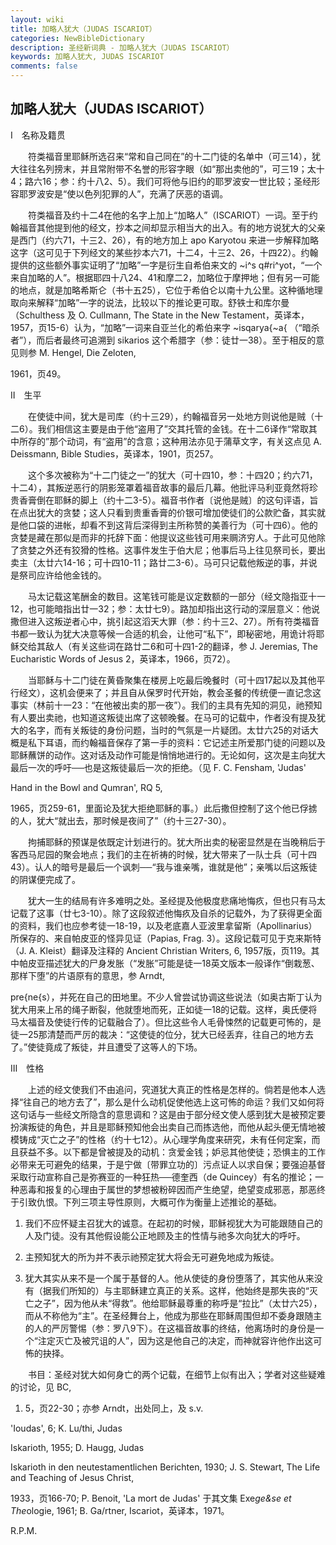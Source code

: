```yaml
---
layout: wiki
title: 加略人犹大（JUDAS ISCARIOT）
categories: NewBibleDictionary
description: 圣经新词典 - 加略人犹大（JUDAS ISCARIOT）
keywords: 加略人犹大, JUDAS ISCARIOT
comments: false
---
```


## 加略人犹大（JUDAS ISCARIOT）

Ⅰ　名称及籍贯

　　符类福音里耶稣所选召来“常和自己同在”的十二门徒的名单中（可三14），犹大往往名列搒末，并且常附带不名誉的形容字眼（如“那出卖他的”，可三19；太十4；路六16；参：约十八2、5）。我们可将他与旧约的耶罗波安一世比较；圣经形容耶罗波安是“使以色列犯罪的人”，充满了厌恶的语调。

　　符类福音及约十二4在他的名字上加上“加略人”（ISCARIOT）一词。至于约翰福音其他提到他的经文，抄本之间却显示相当大的出入。有的地方说犹大的父亲是西门（约六71，十三2、26），有的地方加上 apo Karyotou 来进一步解释加略这字（这可见于下列经文的某些抄本六71，十二4，十三2、26，十四22）。约翰提供的这些额外事实证明了“加略”一字是衍生自希伯来文的 ~i^s q#ri^yot，“一个来自加略的人”。根据耶四十八24、41和摩二2，加略位于摩押地；但有另一可能的地点，就是加略希斯仑（书十五25），它位于希伯仑以南十九公里。这种循地理取向来解释“加略”一字的说法，比较以下的推论更可取。舒铁士和库尔曼（Schulthess 及 O. Cullmann, The State in the New Testament，英译本，1957，页15-6）认为，“加略”一词来自亚兰化的希伯来字 ~isqarya{~a{ （“暗杀者”），而后者最终可追溯到 sikarios 这个希腊字（参：徒廿一38）。至于相反的意见则参 M. Hengel, Die Zeloten,

1961，页49。

Ⅱ　生平

　　在使徒中间，犹大是司库（约十三29），约翰福音另一处地方则说他是贼（十二6）。我们相信这主要是由于他“盗用了”交其托管的金钱。在十二6译作“常取其中所存的”那个动词，有“盗用”的含意；这种用法亦见于蒲草文字，有关这点见 A. Deissmann, Bible Studies，英译本，1901，页257。

　　这个多次被称为“十二门徒之一”的犹大（可十四10，参：十四20；约六71，十二4），其叛逆恶行的阴影笼罩着福音故事的最后几幕。他批评马利亚竟然将珍贵香膏倒在耶稣的脚上（约十二3-5）。福音书作者〔说他是贼〕的这句评语，旨在点出犹大的贪婪；这人只看到贵重香膏的价银可增加使徒们的公款贮备，其实就是他口袋的进帐，却看不到这背后深得到主所称赞的美善行为（可十四6）。他的贪婪是藏在那似是而非的托辞下面：他提议这些钱可用来赒济穷人。于此可见他除了贪婪之外还有狡猾的性格。这事件发生于伯大尼；他事后马上往见祭司长，要出卖主（太廿六14-16；可十四10-11；路廿二3-6）。马可只记载他叛逆的事，并说是祭司应许给他金钱的。

　　马太记载这笔酬金的数目。这笔钱可能是议定数额的一部分（经文隐指亚十一12，也可能暗指出廿一32；参：太廿七9）。路加却指出这行动的深层意义：他说撒但进入这叛逆者心中，挑引起这滔天大罪（参：约十三2、27）。所有符类福音书都一致认为犹大决意等候一合适的机会，让他可“私下”，即秘密地，用诡计将耶稣交给其敌人（有关这些词在路廿二6和可十四1-2的翻译，参 J. Jeremias, The Eucharistic Words of Jesus 2，英译本，1966，页72）。

　　当耶稣与十二门徒在黄昏聚集在楼房上吃最后晚餐时（可十四17起以及其他平行经文），这机会便来了；并且自从保罗时代开始，教会圣餐的传统便一直记念这事实（林前十一23：“在他被出卖的那一夜”）。我们的主具有先知的洞见，祂预知有人要出卖祂，也知道这叛徒出席了这顿晚餐。在马可的记载中，作者没有提及犹大的名字，而有关叛徒的身份问题，当时的气氛是一片疑团。太廿六25的对话大概是私下耳语，而约翰福音保存了第一手的资料：它记述主所爱那门徒的问题以及耶稣蘸饼的动作。这对话及动作可能是悄悄地进行的。无论如何，这次是主向犹大最后一次的呼吁──也是这叛徒最后一次的拒绝。（见 F. C. Fensham, 'Judas'

Hand in the Bowl and Qumran', RQ 5,

1965，页259-61，里面论及犹大拒绝耶稣的事。）此后撒但控制了这个他已俘掳的人，犹大“就出去，那时候是夜间了”（约十三27-30）。

　　拘捕耶稣的预谋是依既定计划进行的。犹大所出卖的秘密显然是在当晚稍后于客西马尼园的聚会地点；我们的主在祈祷的时候，犹大带来了一队士兵（可十四43）。认人的暗号是最后一个讽刺──“我与谁亲嘴，谁就是他”；亲嘴以后这叛徒的阴谋便完成了。

　　犹大一生的结局有许多难明之处。圣经提及他极度悲痛地悔疚，但也只有马太记载了这事（廿七3-10）。除了这段叙述他悔疚及自杀的记载外，为了获得更全面的资料，我们也应参考徒一18-19，以及老底嘉人亚波里拿留斯（Apollinarius）所保存的、来自帕皮亚的怪异见证（Papias, Frag. 3）。这段记载可见于克来斯特（J. A. Kleist）翻译及注释的 Ancient Christian Writers, 6, 1957版，页119。其中帕皮亚描述犹大的尸身发胀（“发胀”可能是徒一18英文版本一般译作“倒栽葱、那样下堕”的片语原有的意思，参 Arndt,

pre{ne{s），并死在自己的田地里。不少人曾尝试协调这些说法（如奥古斯丁认为犹大用来上吊的绳子断裂，他就堕地而死，正如徒一18的记载。这样，奥氏便将马太福音及使徒行传的记载融合了）。但比这些令人毛骨悚然的记载更可怖的，是徒一25那清楚而严厉的裁决：“这使徒的位分，犹大已经丢弃，往自己的地方去了。”使徒竟成了叛徒，并且遭受了这等人的下场。

Ⅲ　性格

　　上述的经文使我们不由追问，究道犹大真正的性格是怎样的。倘若是他本人选择“往自己的地方去了”，那么是什么动机促使他选上这可怖的命运？我们又如何将这句话与一些经文所隐含的意思调和？这是由于部分经文使人感到犹大是被预定要扮演叛徒的角色，并且是耶稣预知他会出卖自己而拣选他，而他从起头便无情地被模铸成“灭亡之子”的性格（约十七12）。从心理学角度来研究，未有任何定案，而且获益不多。以下都是曾被提及的动机：贪爱金钱；妒忌其他使徒；恐惧主的工作必带来无可避免的结果，于是宁做〔带罪立功的〕污点证人以求自保；要强迫基督采取行动宣称自己是弥赛亚的一种狂热──德奎西（de Quincey）有名的推论；一种恶毒和报复的心理由于属世的梦想被粉碎因而产生绝望，绝望变成邪恶，那恶终于引致仇恨。下列三项主导性原则，大概可作为衡量上述推论的基础。

1. 我们不应怀疑主召犹大的诚意。在起初的时候，耶稣视犹大为可能跟随自己的人及门徒。没有其他假设能公正地顾及主的性情与祂多次向犹大的呼吁。

2. 主预知犹大的所为并不表示祂预定犹大将会无可避免地成为叛徒。

3. 犹大其实从来不是一个属于基督的人。他从使徒的身份堕落了，其实他从来没有（据我们所知的）与主耶稣建立真正的关系。这样，他始终是那失丧的“灭亡之子”，因为他从未“得救”。他给耶稣最尊重的称呼是“拉比”（太廿六25），而从不称他为“主”。在圣经舞台上，他成为那些在耶稣周围但却不委身跟随主的人的严厉警惕（参：罗八9下）。在这福音故事的终结，他离场时的身份是一个“注定灭亡及被咒诅的人”，因为这是他自己的决定，而神就容许他作出这可怖的抉择。

　　书目：圣经对犹大如何身亡的两个记载，在细节上似有出入；学者对这些疑难的讨论，见 BC,

1. 5，页22-30；亦参 Arndt，出处同上，及 s.v.

'Ioudas', 6; K. Lu/thi, Judas

Iskarioth, 1955; D. Haugg, Judas

Iskarioth in den neutestamentlichen Berichten, 1930; J. S. Stewart, The Life and Teaching of Jesus Christ,

1933，页166-70; P. Benoit, 'La mort de Judas' 于其文集 Exe*ge&se et The*ologie, 1961; B. Ga/rtner, Iscariot，英译本，1971。

R.P.M.








